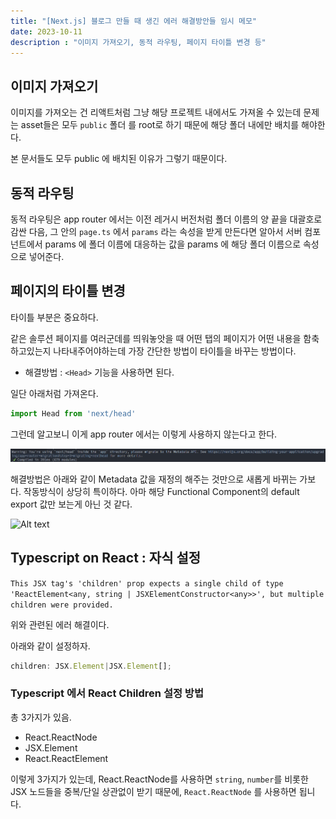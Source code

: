 ```yaml
---
title: "[Next.js] 블로그 만들 때 생긴 에러 해결방안들 임시 메모"
date: 2023-10-11
description : "이미지 가져오기, 동적 라우팅, 페이지 타이틀 변경 등"
---
```

## 이미지 가져오기

이미지를 가져오는 건 리액트처럼 그냥 해당  프로젝트 내에서도 가져올 수 있는데 문제는 asset들은 모두 `public` 폴더 를 root로 하기 때문에 해당 폴더 내에만 배치를 해야한다.

본 문서들도 모두 public 에 배치된 이유가 그렇기 때문이다.

## 동적 라우팅

동적 라우팅은 app router 에서는 이전 레거시 버전처럼 폴더 이름의 양 끝을 대괄호로 감싼 다음, 그 안의 `page.ts` 에서 `params` 라는 속성을 받게 만든다면 알아서 서버 컴포넌트에서 params 에 폴더 이름에 대응하는 값을 params 에 해당 폴더 이름으로 속성으로 넣어준다.

## 페이지의 타이틀 변경

타이틀 부분은 중요하다.

같은 솔루션 페이지를 여러군데를 띄워놓앗을 때 어떤 탭의 페이지가 어떤 내용을 함축하고있는지 나타내주어야하는데 가장 간단한 방법이 타이틀을 바꾸는 방법이다. 

- 해결방법 : `<Head>` 기능을 사용하면 된다.

일단 아래처럼 가져온다.

```js
import Head from 'next/head'
```

그런데 알고보니 이게 app router 에서는 이렇게 사용하지 않는다고 한다.

![Alt text](assets/img/image.png)

해결방법은 아래와 같이 Metadata 값을 재정의 해주는 것만으로 새롭게 바뀌는 가보다. 작동방식이 상당히 특이하다. 아마 해당 Functional Component의 default export 값만 보는게 아닌 것 같다.

![Alt text](image-1.png)

## Typescript on React : 자식 설정

`This JSX tag's 'children' prop expects a single child of type 'ReactElement<any, string | JSXElementConstructor<any>>', but multiple children were provided.`

위와 관련된 에러 해결이다.

아래와 같이 설정하자.

```js
children: JSX.Element|JSX.Element[];
```

### Typescript 에서 React Children 설정 방법

총 3가지가 있음.

- React.ReactNode
- JSX.Element 
- React.ReactElement


이렇게 3가지가 있는데, React.ReactNode를 사용하면 `string`, `number`를 비롯한 JSX 노드들을 중복/단일 상관없이 받기 때문에, `React.ReactNode` 를 사용하면 됩니다.

